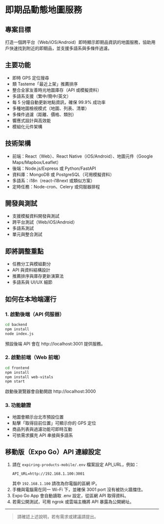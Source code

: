 # 即期品動態地圖服務

## 專案目標
打造一個跨平台（Web/iOS/Android）即時顯示即期品資訊的地圖服務，協助用戶快速找到附近的即期品，並支援多語系與多條件過濾。

## 主要功能
- 即時 GPS 定位搜尋
- 類 Tasteme「最近上架」推薦排序
- 整合全家友善時光地圖庫存（API 或模擬資料）
- 多語系支援（繁中/簡中/英文）
- 每 5 分鐘自動更新地點資訊，確保 99.9% 成功率
- 多種地圖檢視模式（地圖、列表、清單）
- 多條件過濾（距離、價格、類別）
- 響應式設計與高效能
- 模組化元件架構

## 技術架構
- 前端：React（Web）、React Native（iOS/Android）、地圖元件（Google Maps/Mapbox/Leaflet）
- 後端：Node.js/Express 或 Python/FastAPI
- 資料庫：MongoDB 或 PostgreSQL（可用模擬資料）
- 多語系：i18n（react-i18next 或類似方案）
- 定時任務：Node-cron、Celery 或伺服器排程

## 開發與測試
- 支援模擬資料開發與測試
- 跨平台測試（Web/iOS/Android）
- 多語系測試
- 單元與整合測試

## 即將調整重點
- 任務分工與模組劃分
- API 與資料結構設計
- 推薦排序與庫存更新演算法
- 多語系與 UI/UX 細節

## 如何在本地端運行

### 1. 啟動後端（API 伺服器）
```bash
cd backend
npm install
node index.js
```
預設後端 API 會在 http://localhost:3001 提供服務。

### 2. 啟動前端（Web 前端）
```bash
cd frontend
npm install
npm install web-vitals
npm start
```
啟動後瀏覽器會自動開啟 http://localhost:3000

### 3. 功能驗證
- 地圖會顯示台北市預設位置
- 點擊「取得目前位置」可顯示你的 GPS 定位
- 商品列表與過濾功能可即時互動
- 可依需求擴充 API 串接與多語系

## 移動版（Expo Go）API 連線設定

1. 請在 `expiring-products-mobile/.env` 檔案設定 API_URL，例如：
   ```
   API_URL=http://192.168.1.100:3001
   ```
   其中 `192.168.1.100` 請改為你電腦的區網 IP。
2. 手機與電腦需在同一 Wi-Fi 下，並確保 3001 port 沒有被防火牆擋住。
3. Expo Go App 會自動讀取 .env 設定，從區網 API 取得資料。
4. 若需公開測試，可用 ngrok 或雲端主機將 API 暴露為公開網址。

---

> 請確認上述說明，若有需求或建議請提出。 